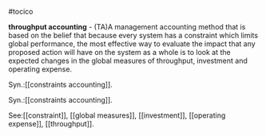 #tocico

<b>throughput accounting</b> - (TA)A management accounting method that is based on the belief that because every system has a constraint which limits global performance, the most effective way to evaluate the impact that any proposed action will have on the system as a whole is to look at the expected changes in the global measures of throughput, investment and operating expense. 


Syn.:[[constraints accounting]].


Syn.:[[constraints accounting]].



See:[[constraint]], [[global measures]], [[investment]], [[operating expense]], [[throughput]].
